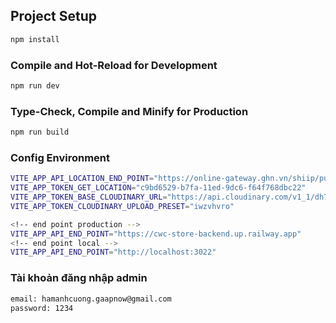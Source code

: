 ## Project Setup

```sh
npm install
```

### Compile and Hot-Reload for Development

```sh
npm run dev
```

### Type-Check, Compile and Minify for Production

```sh
npm run build
```

### Config Environment

```sh
VITE_APP_API_LOCATION_END_POINT="https://online-gateway.ghn.vn/shiip/public-api/master-data"
VITE_APP_TOKEN_GET_LOCATION="c9bd6529-b7fa-11ed-9dc6-f64f768dbc22"
VITE_APP_TOKEN_BASE_CLOUDINARY_URL="https://api.cloudinary.com/v1_1/dh7466fs7/upload"
VITE_APP_TOKEN_CLOUDINARY_UPLOAD_PRESET="iwzvhvro"

<!-- end point production -->
VITE_APP_API_END_POINT="https://cwc-store-backend.up.railway.app"
<!-- end point local -->
VITE_APP_API_END_POINT="http://localhost:3022"
```

### Tài khoản đăng nhập admin

```sh
email: hamanhcuong.gaapnow@gmail.com
password: 1234

```
